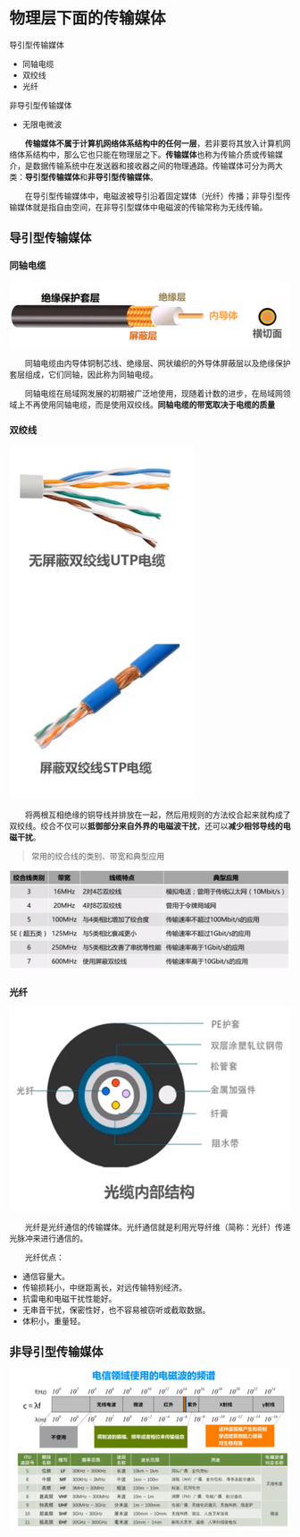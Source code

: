 # 物理层下面的传输媒体

导引型传输媒体

  - 同轴电缆
  - 双绞线
  - 光纤
  
非导引型传输媒体

  - 无限电微波

&emsp;&emsp;**传输媒体不属于计算机网络体系结构中的任何一层**，若非要将其放入计算机网络体系结构中，那么它也只能在物理层之下。**传输媒体**也称为传输介质或传输媒介，是数据传输系统中在发送器和接收器之间的物理通路。传输媒体可分为两大类：**导引型传输媒体**和**非导引型传输媒体**。

&emsp;&emsp;在导引型传输媒体中，电磁波被导引沿着固定媒体（光纤）传播；非导引型传输媒体就是指自由空间，在非导引型媒体中电磁波的传输常称为无线传输。

## 导引型传输媒体

### **同轴电缆**

![](imags/4.png)

&emsp;&emsp;同轴电缆由内导体铜制芯线、绝缘层、网状编织的外导体屏蔽层以及绝缘保护套层组成，它们同轴，因此称为同轴电缆。

&emsp;&emsp;同轴电缆在局域网发展的初期被广泛地使用，现随着计数的进步，在局域网领域上不再使用同轴电缆，而是使用双绞线。**同轴电缆的带宽取决于电缆的质量**

### **双绞线**

![](imags/5.png)

&emsp;&emsp;将两根互相绝缘的铜导线并排放在一起，然后用规则的方法绞合起来就构成了双绞线。绞合不仅可以**抵御部分来自外界的电磁波干扰**，还可以**减少相邻导线的电磁干扰**。

> 常用的绞合线的类别、带宽和典型应用

![](imags/6.png)

### **光纤**

![](imags/7.png)

&emsp;&emsp;光纤是光纤通信的传输媒体。光纤通信就是利用光导纤维（简称：光纤）传递光脉冲来进行通信的。

&emsp;&emsp;光纤优点：
  
- 通信容量大。
- 传输损耗小，中继距离长，对远传输特别经济。
- 抗雷电和电磁干扰性能好。
- 无串音干扰，保密性好，也不容易被窃听或截取数据。
- 体积小，重量轻。

## 非导引型传输媒体

![](imags/8.png)
